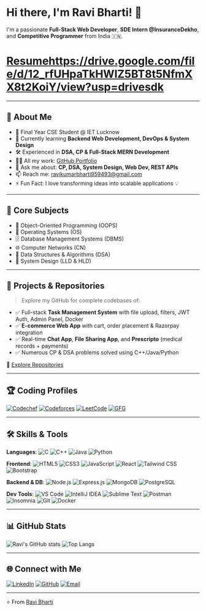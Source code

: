 # Hi there, I'm Ravi Bharti! 👋

I'm a passionate **Full-Stack Web Developer**, **SDE Intern @InsuranceDekho**, and **Competitive Programmer** from India 🇮🇳.
# [Resume]()https://drive.google.com/file/d/12_rfUHpaTkHWIZ5BT8t5NfmXX8t2KoiY/view?usp=drivesdk

---

## 🚀 About Me

* 🎯 Final Year CSE Student @ IET Lucknow
* 🌱 Currently learning **Backend Web Development, DevOps & System Design**
* 🛠️ Experienced in **DSA, CP & Full-Stack MERN Development**
* 👨‍💻 All my work: [GitHub Portfolio](https://github.com/ravikumar9519)
* 💬 Ask me about: **CP, DSA, System Design, Web Dev, REST APIs**
* 📫 Reach me: [ravikumarbharti959493@gmail.com](mailto:ravikumarbharti959493@gmail.com)
* ⚡ Fun Fact: I love transforming ideas into scalable applications 💡

---

## 🧠 Core Subjects

* 📘 Object-Oriented Programming (OOPS)
* 💾 Operating Systems (OS)
* 🗄️ Database Management Systems (DBMS)
* 🌐 Computer Networks (CN)
* 🧮 Data Structures & Algorithms (DSA)
* 🧠 System Design (LLD & HLD)

---

## 💼 Projects & Repositories

> Explore my GitHub for complete codebases of:

* ✅ Full-stack **Task Management System** with file upload, filters, JWT Auth, Admin Panel, Docker
* ✅ **E-commerce Web App** with cart, order placement & Razorpay integration
* ✅ Real-time **Chat App**, **File Sharing App**, and **Prescripto** (medical records + payments)
* ✅ Numerous CP & DSA problems solved using C++/Java/Python

🔗 [Explore Repositories](https://github.com/ravikumar9519?tab=repositories)

---

## 🏆 Coding Profiles

[![Codechef](https://img.shields.io/badge/Codechef-5⭐️-brightgreen?style=for-the-badge\&logo=codechef)](https://www.codechef.com/users/spider_man_2)
[![Codeforces](https://img.shields.io/badge/Codeforces-Expert-blue?style=for-the-badge\&logo=codeforces)](https://codeforces.com/profile/Ravi_21)
[![LeetCode](https://img.shields.io/badge/LeetCode-Knight-orange?style=for-the-badge\&logo=leetcode)](https://leetcode.com/Ravi_2021)
[![GFG](https://img.shields.io/badge/GeeksforGeeks-DSA%20Fan-brightgreen?style=for-the-badge\&logo=geeksforgeeks)](https://auth.geeksforgeeks.org/user/ravikumarbharti959493)

---

## 🛠️ Skills & Tools

**Languages**:
![C](https://img.shields.io/badge/C-A8B9CC?style=flat\&logo=c\&logoColor=white)
![C++](https://img.shields.io/badge/C++-00599C?style=flat\&logo=cplusplus\&logoColor=white)
![Java](https://img.shields.io/badge/Java-007396?style=flat\&logo=java\&logoColor=white)
![Python](https://img.shields.io/badge/Python-3776AB?style=flat\&logo=python\&logoColor=white)

**Frontend**:
![HTML5](https://img.shields.io/badge/HTML5-E34F26?style=flat\&logo=html5\&logoColor=white)
![CSS3](https://img.shields.io/badge/CSS3-1572B6?style=flat\&logo=css3\&logoColor=white)
![JavaScript](https://img.shields.io/badge/JavaScript-F7DF1E?style=flat\&logo=javascript\&logoColor=black)
![React](https://img.shields.io/badge/React-61DAFB?style=flat\&logo=react\&logoColor=black)
![Tailwind CSS](https://img.shields.io/badge/TailwindCSS-38B2AC?style=flat\&logo=tailwind-css\&logoColor=white)
![Bootstrap](https://img.shields.io/badge/Bootstrap-7952B3?style=flat\&logo=bootstrap\&logoColor=white)

**Backend & DB**:
![Node.js](https://img.shields.io/badge/Node.js-339933?style=flat\&logo=nodedotjs\&logoColor=white)
![Express.js](https://img.shields.io/badge/Express.js-000000?style=flat\&logo=express\&logoColor=white)
![MongoDB](https://img.shields.io/badge/MongoDB-47A248?style=flat\&logo=mongodb\&logoColor=white)
![PostgreSQL](https://img.shields.io/badge/PostgreSQL-336791?style=flat\&logo=postgresql\&logoColor=white)

**Dev Tools**:
![VS Code](https://img.shields.io/badge/VS%20Code-007ACC?style=flat\&logo=visual-studio-code\&logoColor=white)
![IntelliJ IDEA](https://img.shields.io/badge/IntelliJ-000000?style=flat\&logo=intellij-idea\&logoColor=white)
![Sublime Text](https://img.shields.io/badge/Sublime%20Text-FF9800?style=flat\&logo=sublime-text\&logoColor=white)
![Postman](https://img.shields.io/badge/Postman-FF6C37?style=flat\&logo=postman\&logoColor=white)
![Insomnia](https://img.shields.io/badge/Insomnia-4000BF?style=flat\&logo=insomnia\&logoColor=white)
![Git](https://img.shields.io/badge/Git-F05032?style=flat\&logo=git\&logoColor=white)
![Docker](https://img.shields.io/badge/Docker-2496ED?style=flat\&logo=docker\&logoColor=white)

---

## 📊 GitHub Stats

![Ravi's GitHub stats](https://github-readme-stats.vercel.app/api?username=ravikumar9519\&show_icons=true\&theme=tokyonight)
![Top Langs](https://github-readme-stats.vercel.app/api/top-langs/?username=ravikumar9519\&layout=compact\&theme=tokyonight)

---

## 🌐 Connect with Me

[![LinkedIn](https://img.shields.io/badge/LinkedIn-0077B5?style=for-the-badge\&logo=linkedin)](https://www.linkedin.com/in/ravi-bharti-386849254/)
[![GitHub](https://img.shields.io/badge/GitHub-181717?style=for-the-badge\&logo=github)](https://github.com/ravikumar9519)
[![Email](https://img.shields.io/badge/Email-D14836?style=for-the-badge\&logo=gmail\&logoColor=white)](mailto:ravikumarbharti959493@gmail.com)

---

⭐️ From [Ravi Bharti](https://github.com/ravikumar9519)
